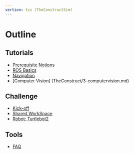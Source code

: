```yaml
---
vertion: tcs (TheConstructSim)
---
```


# Outline

## Tutorials

* [Prerequisite Notions](TheConstruct/0-prequisiteCourses.md)
* [ROS Basics](TheConstruct/1-rosBasics.md)
* [Navigation](TheConstruct/2-navigation.md)
* [Computer Vision] (TheConstruct/3-computervision.md)

## Challenge

* [Kick-off](challenge/intro-tcs.md)
* [Shared WorkSpace](challenge/git-rds.md)
* [Robot: Turtlebot2](challenge/turtlebot2.md)

<!--
* [Agile development](challenge/agile-dev.md)
* [Evaluation](challenge/evaluation.md)
-->

## Tools

* [FAQ](faq.md)

